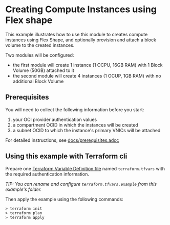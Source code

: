 # Creating Compute Instances using Flex shape

This example illustrates how to use this module to creates compute instances using Flex Shape, and optionally provision and attach a block volume to the created instances.

Two modules will be configured:

- the first module will create 1 instance (1 OCPU, 16GB RAM) with 1 Block Volume (50GB) attached to it
- the second module will create 4 instances (1 OCUP, 1GB RAM) with no additional Block Volume

## Prerequisites

You will need to collect the following information before you start:

1. your OCI provider authentication values
2. a compartment OCID in which the instances will be created
3. a subnet OCID to which the instance's primary VNICs will be attached

For detailed instructions, see [docs/prerequisites.adoc]

## Using this example with Terraform cli

Prepare one [Terraform Variable Definition file] named `terraform.tfvars` with the required authentication information.

*TIP: You can rename and configure `terraform.tfvars.example` from this example's folder.*

Then apply the example using the following commands:

```shell
> terraform init
> terraform plan
> terraform apply
```

[Terraform Variable Definition file]:https://www.terraform.io/docs/language/values/variables.html#variable-definitions-tfvars-files
[docs/prerequisites.adoc]:https://github.com/oracle-terraform-modules/terraform-oci-compute-instance/blob/master/docs/prerequisites.adoc
